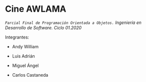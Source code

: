 # Cine AWLAMA
*`Parcial Final de Programación Orientada a Objetos.`*
*Ingeniería en Desarrollo de Software.*
*Ciclo 01.2020*


Integrantes:

+ Andy William

+ Luis Adrián

+ Miguel Ángel

+ Carlos Castaneda
